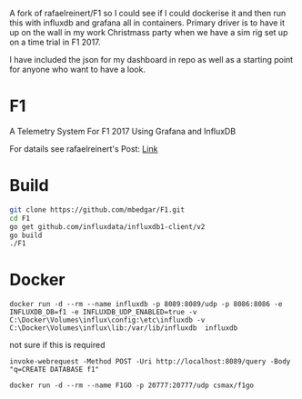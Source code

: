 A fork of rafaelreinert/F1 so I could see if I could dockerise it and then run this with influxdb and grafana all in containers. Primary driver is to have it up on the wall in my work Christmass party when we have a sim rig set up on a time trial in F1 2017.

I have included the json for my dashboard in repo as well as a starting point for anyone who want to have a look.

# F1
A Telemetry System For F1 2017 Using Grafana and InfluxDB

For datails see rafaelreinert's Post: [Link](https://medium.com/@rafaelreinert/building-my-own-telemetry-system-for-f1-2017-game-using-golang-influxdb-and-grafana-48dedbd2cdc1)
# Build
``` sh
git clone https://github.com/mbedgar/F1.git
cd F1
go get github.com/influxdata/influxdb1-client/v2
go build
./F1
```
# Docker
```docker run -d --rm --name grafana -p 3000:3000 grafana/grafana
docker run -d --rm --name influxdb -p 8089:8089/udp -p 8086:8086 -e INFLUXDB_DB=f1 -e INFLUXDB_UDP_ENABLED=true -v C:\Docker\Volumes\influx\config:\etc\influxdb -v C:\Docker\Volumes\influx\lib:/var/lib/influxdb  influxdb
```
not sure if this is required
```
invoke-webrequest -Method POST -Uri http://localhost:8089/query -Body "q=CREATE DATABASE f1"
```
```
docker run -d --rm --name F1GO -p 20777:20777/udp csmax/f1go
```
